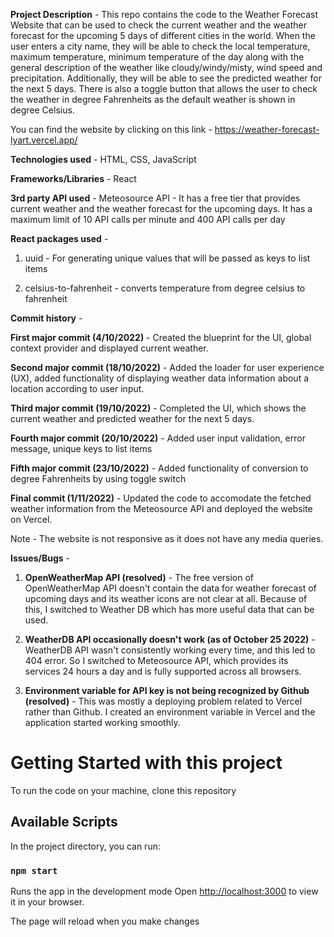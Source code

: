
**Project Description** - This repo contains the code to the Weather Forecast Website that can be used to check the current weather and the weather forecast for the upcoming 5 days of different cities in the world. When the user enters a city name, they will be able to check the local temperature, maximum temperature, minimum temperature of the day along with the general description of the weather like cloudy/windy/misty, wind speed and precipitation. Additionally, they will be able to see the predicted weather for the next 5 days. There is also a toggle button that allows the user to check the weather in degree Fahrenheits as the default weather is shown in degree Celsius.  

You can find the website by clicking on this link - https://weather-forecast-lyart.vercel.app/

**Technologies used** - HTML, CSS, JavaScript

**Frameworks/Libraries** - React

**3rd party API used** - Meteosource API - It has a free tier that provides current weather and the weather forecast for the upcoming days. It has a maximum limit of 10 API calls per minute and 400 API calls per day 

**React packages used** - 

1. uuid - For generating unique values that will be passed as keys to list items

2. celsius-to-fahrenheit - converts temperature from degree celsius to fahrenheit


**Commit history** - 

**First major commit (4/10/2022)** - Created the blueprint for the UI, global context provider and displayed current weather. 

**Second major commit (18/10/2022)** - Added the loader for user experience (UX), added functionality of displaying weather data information about a location according to user input.

**Third major commit (19/10/2022)** - Completed the UI, which shows the current weather and predicted weather for the next 5 days.  

**Fourth major commit (20/10/2022)** - Added user input validation, error message, unique keys to list items

**Fifth major commit (23/10/2022)** - Added functionality of conversion to degree Fahrenheits by using toggle switch

**Final commit (1/11/2022)** - Updated the code to accomodate the fetched weather information from the Meteosource API and deployed the website on Vercel. 

Note - The website is not responsive as it does not have any media queries. 

**Issues/Bugs** - 

1. **OpenWeatherMap API (resolved)** - The free version of OpenWeatherMap API doesn't contain the data for weather forecast of upcoming days and its weather icons are not clear at all. Because of this, I switched to Weather DB which has more useful data that can be used.  

2. **WeatherDB API occasionally doesn't work (as of October 25 2022)** - WeatherDB API wasn't consistently working every time, and this led to 404 error. So I switched to Meteosource API, which provides its services 24 hours a day and is fully supported across all browsers. 

3. **Environment variable for API key is not being recognized by Github (resolved)** - This was mostly a deploying problem related to Vercel rather than Github. I created an environment variable in Vercel and the application started working smoothly.  

# Getting Started with this project

To run the code on your machine, clone this repository

## Available Scripts

In the project directory, you can run:

### `npm start`

Runs the app in the development mode
Open [http://localhost:3000](http://localhost:3000) to view it in your browser.

The page will reload when you make changes



